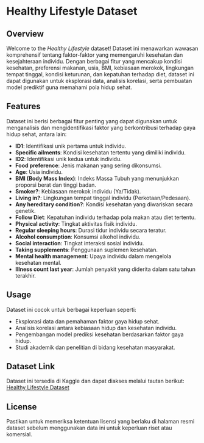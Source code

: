 # Healthy Lifestyle Dataset

## Overview
Welcome to the *Healthy Lifestyle* dataset! Dataset ini menawarkan wawasan komprehensif tentang faktor-faktor yang memengaruhi kesehatan dan kesejahteraan individu. Dengan berbagai fitur yang mencakup kondisi kesehatan, preferensi makanan, usia, BMI, kebiasaan merokok, lingkungan tempat tinggal, kondisi keturunan, dan kepatuhan terhadap diet, dataset ini dapat digunakan untuk eksplorasi data, analisis korelasi, serta pembuatan model prediktif guna memahami pola hidup sehat.

## Features
Dataset ini berisi berbagai fitur penting yang dapat digunakan untuk menganalisis dan mengidentifikasi faktor yang berkontribusi terhadap gaya hidup sehat, antara lain:
- **ID1**: Identifikasi unik pertama untuk individu.
- **Specific ailments**: Kondisi kesehatan tertentu yang dimiliki individu.
- **ID2**: Identifikasi unik kedua untuk individu.
- **Food preference**: Jenis makanan yang sering dikonsumsi.
- **Age**: Usia individu.
- **BMI (Body Mass Index)**: Indeks Massa Tubuh yang menunjukkan proporsi berat dan tinggi badan.
- **Smoker?**: Kebiasaan merokok individu (Ya/Tidak).
- **Living in?**: Lingkungan tempat tinggal individu (Perkotaan/Pedesaan).
- **Any hereditary condition?**: Kondisi kesehatan yang diwariskan secara genetik.
- **Follow Diet**: Kepatuhan individu terhadap pola makan atau diet tertentu.
- **Physical activity**: Tingkat aktivitas fisik individu.
- **Regular sleeping hours**: Durasi tidur individu secara teratur.
- **Alcohol consumption**: Konsumsi alkohol individu.
- **Social interaction**: Tingkat interaksi sosial individu.
- **Taking supplements**: Penggunaan suplemen kesehatan.
- **Mental health management**: Upaya individu dalam mengelola kesehatan mental.
- **Illness count last year**: Jumlah penyakit yang diderita dalam satu tahun terakhir.

## Usage
Dataset ini cocok untuk berbagai keperluan seperti:
- Eksplorasi data dan pemahaman faktor gaya hidup sehat.
- Analisis korelasi antara kebiasaan hidup dan kesehatan individu.
- Pengembangan model prediksi kesehatan berdasarkan faktor gaya hidup.
- Studi akademik dan penelitian di bidang kesehatan masyarakat.

## Dataset Link
Dataset ini tersedia di Kaggle dan dapat diakses melalui tautan berikut:
[Healthy Lifestyle Dataset](https://www.kaggle.com/datasets/aditibabu/healthy-lifestyle?select=Test_Data.csv)

## License
Pastikan untuk memeriksa ketentuan lisensi yang berlaku di halaman resmi dataset sebelum menggunakan data ini untuk keperluan riset atau komersial.
